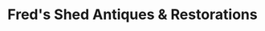 ---
title: "Fred's Shed Antiques & Restorations"
url: /alfreton/freds-shed-antiques-and-restorations/
shop: antiques
---